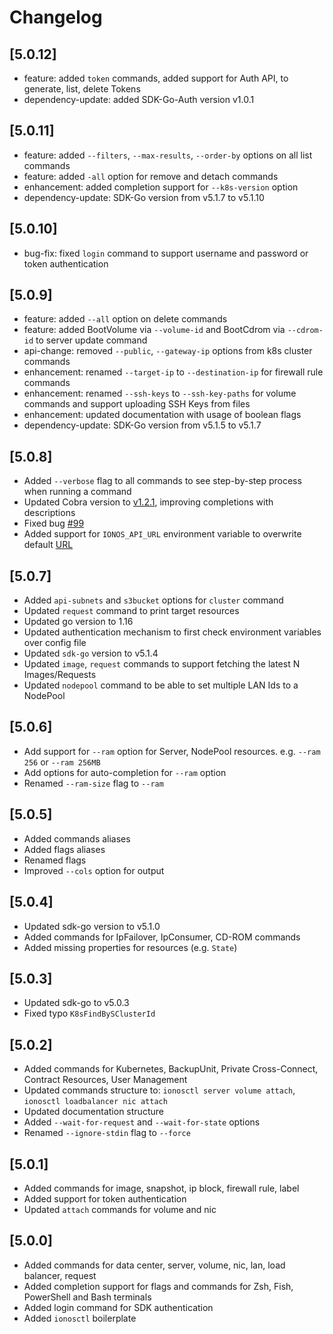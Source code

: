 # Changelog

## [5.0.12]

- feature: added `token` commands, added support for Auth API, to generate, list, delete Tokens
- dependency-update: added SDK-Go-Auth version v1.0.1

## [5.0.11]

- feature: added `--filters`, `--max-results`, `--order-by` options on all list commands
- feature: added `-all` option for remove and detach commands
- enhancement: added completion support for `--k8s-version` option
- dependency-update: SDK-Go version from v5.1.7 to v5.1.10

## [5.0.10]

- bug-fix: fixed `login` command to support username and password or token authentication

## [5.0.9]

- feature: added `--all` option on delete commands
- feature: added BootVolume via `--volume-id` and BootCdrom via `--cdrom-id` to server update command
- api-change: removed `--public`, `--gateway-ip` options from k8s cluster commands
- enhancement: renamed `--target-ip` to `--destination-ip` for firewall rule commands
- enhancement: renamed `--ssh-keys` to `--ssh-key-paths` for volume commands and support uploading SSH Keys from files
- enhancement: updated documentation with usage of boolean flags
- dependency-update: SDK-Go version from v5.1.5 to v5.1.7

## [5.0.8]

- Added `--verbose` flag to all commands to see step-by-step process when running a command
- Updated Cobra version to [v1.2.1](https://github.com/spf13/cobra/releases/tag/v1.2.0), improving completions with descriptions
- Fixed bug [#99](https://github.com/ionos-cloud/ionosctl/issues/99)
- Added support for `IONOS_API_URL` environment variable to overwrite default [URL](https://api.ionos.com)

## [5.0.7]
 
- Added `api-subnets` and `s3bucket` options for `cluster` command
- Updated `request` command to print target resources
- Updated go version to 1.16
- Updated authentication mechanism to first check environment variables over config file
- Updated `sdk-go` version to v5.1.4
- Updated `image`, `request` commands to support fetching the latest N Images/Requests
- Updated `nodepool` command to be able to set multiple LAN Ids to a NodePool

## [5.0.6]

- Add support for `--ram` option for Server, NodePool resources. e.g. `--ram 256` or `--ram 256MB`
- Add options for auto-completion for `--ram` option
- Renamed `--ram-size` flag to `--ram`

## [5.0.5]

- Added commands aliases
- Added flags aliases
- Renamed flags
- Improved `--cols` option for output

## [5.0.4]

- Updated sdk-go version to v5.1.0
- Added commands for IpFailover, IpConsumer, CD-ROM commands
- Added missing properties for resources (e.g. `State`)

## [5.0.3]

- Updated sdk-go to v5.0.3
- Fixed typo `K8sFindBySClusterId`

## [5.0.2]

- Added commands for Kubernetes, BackupUnit, Private Cross-Connect, Contract Resources, User Management
- Updated commands structure to: `ionosctl server volume attach`, `ionosctl loadbalancer nic attach`
- Updated documentation structure
- Added `--wait-for-request` and `--wait-for-state` options
- Renamed `--ignore-stdin` flag to `--force`

## [5.0.1]

- Added commands for image, snapshot, ip block, firewall rule, label
- Added support for token authentication
- Updated `attach` commands for volume and nic

## [5.0.0]

- Added commands for data center, server, volume, nic, lan, load balancer, request
- Added completion support for flags and commands for Zsh, Fish, PowerShell and Bash terminals
- Added login command for SDK authentication
- Added `ionosctl` boilerplate
